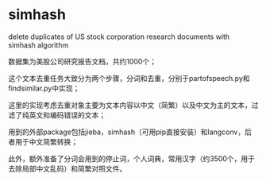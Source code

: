 # simhash
delete duplicates of US stock corporation research documents with simhash algorithm

数据集为美股公司研究报告文档，共约1000个；

这个文本去重任务大致分为两个步骤，分词和去重，分别于partofspeech.py和findsimilar.py中实现；

这里的实现考虑去重对象主要为文本内容以中文（简繁）以及中文为主的文本，过滤了纯英文和编码错误的文本；

用到的外部package包括jieba，simhash（可用pip直接安装）和langconv，后者用于中文简繁转换；

此外，额外准备了分词会用到的停止词，个人词典，常用汉字（约3500个，用于去除局部中文乱码）和简繁对照文件。

